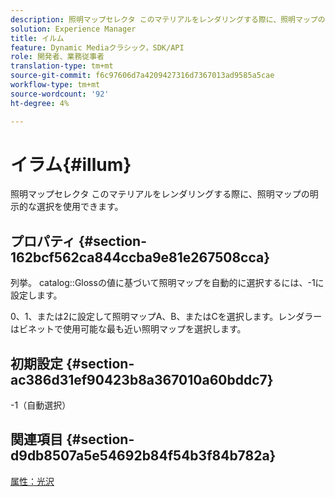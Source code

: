 ```yaml
---
description: 照明マップセレクタ このマテリアルをレンダリングする際に、照明マップの明示的な選択を使用できます。
solution: Experience Manager
title: イルム
feature: Dynamic Mediaクラシック，SDK/API
role: 開発者、業務従事者
translation-type: tm+mt
source-git-commit: f6c97606d7a4209427316d7367013ad9585a5cae
workflow-type: tm+mt
source-wordcount: '92'
ht-degree: 4%

---
```



# イラム{#illum}

照明マップセレクタ このマテリアルをレンダリングする際に、照明マップの明示的な選択を使用できます。

## プロパティ {#section-162bcf562ca844ccba9e81e267508cca}

列挙。 catalog::Glossの値に基づいて照明マップを自動的に選択するには、-1に設定します。

0、1、または2に設定して照明マップA、B、またはCを選択します。レンダラーはビネットで使用可能な最も近い照明マップを選択します。

## 初期設定 {#section-ac386d31ef90423b8a367010a60bddc7}

-1（自動選択）

## 関連項目 {#section-d9db8507a5e54692b84f54b3f84b782a}

[属性：光沢](../../../../../ir-api/material-cat/image-rendering-api-ref/c-ir-material-catalog/c-ir-material-data-reference/r-ir-cat-gloss.md#reference-5277f62a67e2408ab94699aa712f1eeb)

